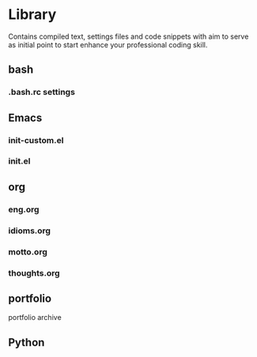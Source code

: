 # Library

Contains compiled text, settings files and code snippets with aim to
serve as initial point to start enhance your professional coding
skill.

## bash
### .bash.rc settings
## Emacs
### init-custom.el
### init.el
## org
### eng.org 
### idioms.org
### motto.org
### thoughts.org
## portfolio
portfolio archive
## Python
